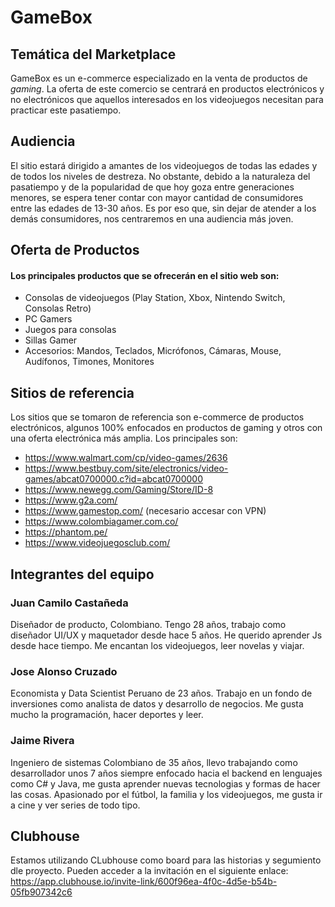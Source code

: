 # GameBox

## **Temática del Marketplace**

GameBox es un e-commerce especializado en la venta de productos de *gaming*. La oferta de este comercio se centrará en productos electrónicos y no electrónicos que aquellos interesados en los videojuegos necesitan para practicar este pasatiempo. 

## **Audiencia**

El sitio estará dirigido a amantes de los videojuegos de todas las edades y de todos los niveles de destreza. No obstante, debido a la naturaleza del pasatiempo y de la popularidad de que hoy goza entre generaciones menores, se espera tener contar con mayor cantidad de consumidores entre las edades de 13-30 años. Es por eso que, sin dejar de atender a los demás consumidores, nos centraremos en una audiencia más joven.

## **Oferta de Productos**

#### Los principales productos que se ofrecerán en el sitio web son:
* Consolas de videojuegos (Play Station, Xbox, Nintendo Switch, Consolas Retro)
* PC Gamers
* Juegos para consolas
* Sillas Gamer
* Accesorios: Mandos, Teclados, Micrófonos, Cámaras, Mouse, Audífonos, Timones, Monitores

## Sitios de referencia

Los sitios que se tomaron de referencia son e-commerce de productos electrónicos, algunos 100% enfocados en productos de gaming y otros con una oferta electrónica más amplia. Los principales son:
* https://www.walmart.com/cp/video-games/2636
* https://www.bestbuy.com/site/electronics/video-games/abcat0700000.c?id=abcat0700000
* https://www.newegg.com/Gaming/Store/ID-8
* https://www.g2a.com/
* https://www.gamestop.com/ (necesario accesar con VPN)
* https://www.colombiagamer.com.co/
* https://phantom.pe/
* https://www.videojuegosclub.com/

## **Integrantes del equipo**

### **Juan Camilo Castañeda**
Diseñador de producto, Colombiano. Tengo 28 años, trabajo como diseñador UI/UX y maquetador desde hace 5 años. He querido aprender Js desde hace tiempo. Me encantan los videojuegos, leer novelas y viajar.

### **Jose Alonso Cruzado**
Economista y Data Scientist Peruano de 23 años. Trabajo en un fondo de inversiones como analista de datos y desarrollo de negocios. Me gusta mucho la programación, hacer deportes y leer.

### **Jaime Rivera**
Ingeniero de sistemas Colombiano de 35 años, llevo trabajando como desarrollador unos 7 años siempre enfocado hacia el backend en lenguajes como C# y Java, me gusta aprender nuevas tecnologias y formas
de hacer las cosas. Apasionado por el fútbol, la familia y los videojuegos, me gusta ir a cine y ver series de todo tipo.

## Clubhouse
Estamos utilizando CLubhouse como board para las historias y segumiento dle proyecto. Pueden acceder a la invitación en el siguiente enlace:
https://app.clubhouse.io/invite-link/600f96ea-4f0c-4d5e-b54b-05fb907342c6